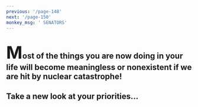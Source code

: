 ```yaml
---
previous: '/page-148'
next: '/page-150'
monkey_msg: ' SENATORS'
---
```


## <span style="font-size:47px;">M</span>ost of the things you are now doing in your life will become meaningless or nonexistent if we are hit by nuclear catastrophe!
## Take a new look at your priorities...
